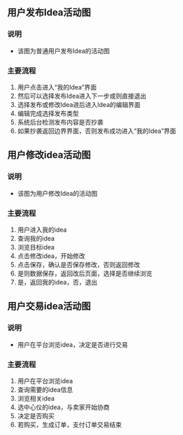 ## 用户发布Idea活动图

### 说明

- 该图为普通用户发布Idea的活动图

### 主要流程

1. 用户点击进入“我的Idea”界面
2. 然后可以选择发布Idea进入下一步或则直接退出
3. 选择发布或修改Idea进后进入Idea的编辑界面
4. 编辑完成选择发布类型
5. 系统后台检测发布内容是否抄袭
6. 如果抄袭返回边界界面，否则发布成功进入“我的Idea”界面

## 用户修改idea活动图

### 说明

- 该图为用户修改Idea的活动图

### 主要流程

1. 用户进入我的idea	
2. 查询我的idea
3. 浏览目标idea
4. 点击修改idea，开始修改
5. 点击保存，确认是否保存修改，否则返回修改
6. 是则数据保存，返回改后页面，选择是否继续浏览
7. 是，返回我的idea，否，退出

## 用户交易idea活动图

### 说明

- 用户在平台浏览idea，决定是否进行交易

### 主要流程

1. 用户在平台浏览idea
2. 查询需要的idea信息
3. 浏览相关idea
4. 选中心仪的idea，与卖家开始协商
5. 决定是否购买
6. 若购买，生成订单，支付订单交易结束